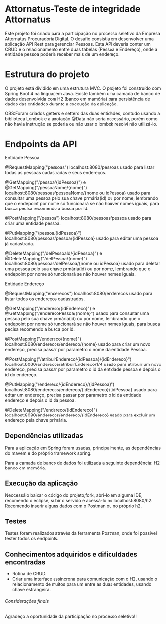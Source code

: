 # Attornatus-Teste de integridade Attornatus 
Este projeto foi criado para a participação no processo seletivo da Empresa Attornatus Procuradoria Digital. O desafio consistia em desenvolver uma aplicação API Rest para gerenciar Pessoas. Esta API deveria conter um CRUD e o relacionamento entre duas tabelas (Pessoa e Endereço), onde a entidade pessoa poderia receber mais de um endereço.  

# Estrutura do projeto

O projeto está dividido em uma estrutura MVC.
O projeto foi construído com Spring Boot 4 na linguagem Java. 
Existe também uma camada de banco de dados desenvolvida com H2 (banco em mamória) para persistência de dados  das entidades  durante a execução da aplicação.

OBS:Foram criados getters e setters  das duas entidades, contudo usando a biblioteca Lombok e a anotação @Data não seria necessário, porém como não havia instrução se poderia ou não usar o lombok resolvi não utilizá-lo. 

# Endpoints da API

Entidade Pessoa

@RequestMapping("pessoas") localhost:8080/pessoas usado para listar todas as pessoas cadastradas e seus endereços.

@GetMapping("/pessoa/{idPessoa}") e @GetMapping("/pessoaNome/{nome}") localhost:8080/pessoas/pessoaNome/{nome ou idPessoa} usado para consultar uma pessoa pelo sua chave prmária(id) ou por nome, lembrando que o endepoint por nome só funcionará se não houver nomes iguais, para busca pecisa recomendo a busca por id. 

@PostMapping("/pessoa") localhost:8080/pessoas/pessoa usado para criar uma entidade pessoa.

@PutMapping("/pessoa/{idPessoa}") localhost:8080/pessoas/pessoa/{idPessoa} usado para editar uma pessoa já cadastrada.

@DeleteMapping("/delPessoaId/{idPessoa}") e @DeleteMapping("/delPessoa/{nome}") localhost:8080/pessoas/delPessoa/{nome ou idPessoa} usado para deletar uma pessoa pelo sua chave prmária(id) ou por nome, lembrando que o endepoint por nome só funcionará se não houver nomes iguais.

Entidade Endereço

@RequestMapping("enderecos") localhost:8080/enderecos usado para listar todos os endereços cadastrados.

@GetMapping("/endereco/{idEndereco}") e @GetMapping("/enderecoPessoa/{nome}") usado para consultar uma pessoa pelo sua chave prmária(id) ou por nome, lembrando que o endepoint por nome só funcionará se não houver nomes iguais, para busca pecisa recomendo a busca por id. 

@PostMapping("/endereco/{nome}") localhost:8080/enderecos/endereco/{nome} usado para criar um novo endereço, precisa passar por parametro o nome da entidade Pessoa.

@PostMapping("/atribuirEndereco/{idPessoa}/{idEndereco}") localhost:8080/enderecos/atribuirEndereco/1/4 usado para atribuir um novo endereço, precisa passar por parametro o id da entidade pessoa e depois o id do endereço.

@PutMapping("/endereco/{idEndereco}/{idPessoa}") localhost:8080/enderecos/endereco/{idEndereco}/{idPessoa} usado para edtar um endereço, precisa passar por parametro o id da entidade endereço e depois o id da pessoa.

@DeleteMapping("/endereco/{idEndereco}") localhost:8080/enderecos/endereco/{idEndereco} usado para excluir um endereço pela chave primária.

## Dependências utilizadas

Para a aplicação em Spring foram usadas, principalmente, as dependências do mavem e do próprio framework spring.

Para a camada de banco de dados foi utilizada a seguinte dependência: H2 banco em memória.

## Execução da aplicação

Neccessáio baixar o código do projeto,fork, abri-lo em alguma IDE, recomendo o eclipse, subir o servido e acessá-lo no localhost:8080/h2.
Recomendo inserir alguns dados com o Postman ou no próprio h2.

## Testes
Testes foram realizados através da ferramenta Postman, onde foi possivel tester todos os endpoints.

## Conhecimentos adquiridos e dificuldades encontradas

* Rotina de CRUD.
* Criar uma interface assíncrona para comunicação  com o H2, usando o relacionamento de muitos para um entre as duas entidades, usando chave estrangeira.

###### Considerações finais

Agradeço a oportunidade da participação no processo seletivo!!


